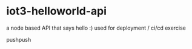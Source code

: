 # iot3-helloworld-api

a node based API that says hello :) used for deployment / ci/cd exercise

pushpush
